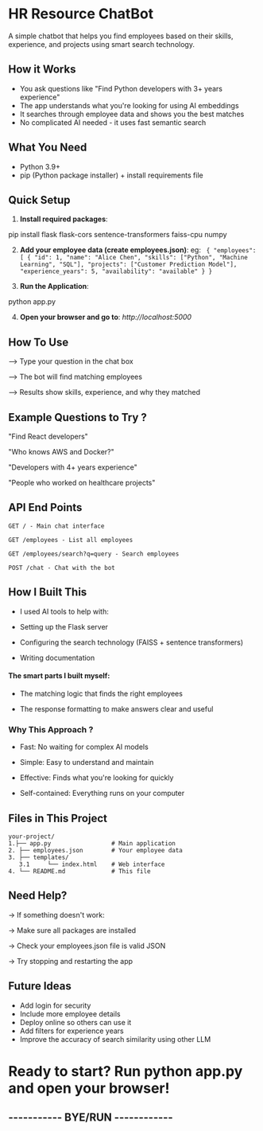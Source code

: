 
# HR Resource ChatBot


A simple chatbot that helps you find employees based on their skills, experience, and projects using smart search technology.

## How it Works

- You ask questions like "Find Python developers with 3+ years experience"
- The app understands what you're looking for using AI embeddings
- It searches through employee data and shows you the best matches
- No complicated AI needed - it uses fast semantic search


## What You Need
- Python 3.9+
- pip (Python package installer) + install requirements file

## Quick Setup

1. **Install required packages**:

pip install flask flask-cors sentence-transformers faiss-cpu numpy


2. **Add your employee data (create employees.json)**:
eg: ```
{
  "employees": [
    {
      "id": 1,
      "name": "Alice Chen",
      "skills": ["Python", "Machine Learning", "SQL"],
      "projects": ["Customer Prediction Model"],
      "experience_years": 5,
      "availability": "available"
    }
}```

3. **Run the Application**:

python app.py

4. **Open your browser and go to**: *http://localhost:5000*





##  How To Use

--> Type your question in the chat box

--> The bot will find matching employees

--> Results show skills, experience, and why they matched


## Example Questions to Try ?
"Find React developers"

"Who knows AWS and Docker?"

"Developers with 4+ years experience"

"People who worked on healthcare projects"
## API End Points
```http
GET / - Main chat interface

GET /employees - List all employees

GET /employees/search?q=query - Search employees

POST /chat - Chat with the bot
```
## How I Built This
 - I used AI tools to help with:

- Setting up the Flask server

- Configuring the search technology (FAISS + sentence transformers)

- Writing documentation

#### The smart parts I built myself:

- The matching logic that finds the right employees

- The response formatting to make answers clear and useful

### Why This Approach ?
- Fast: No waiting for complex AI models

- Simple: Easy to understand and maintain

- Effective: Finds what you're looking for quickly

- Self-contained: Everything runs on your computer
## Files in This Project
```
your-project/
1.├── app.py                 # Main application
2. ├── employees.json        # Your employee data
3. ├── templates/
   3.1     └── index.html    # Web interface
4. └── README.md             # This file
```
## Need Help?

-> If something doesn't work:

-> Make sure all packages are installed

-> Check your employees.json file is valid JSON

-> Try stopping and restarting the app
## Future Ideas
- Add login for security
- Include more employee details
- Deploy online so others can use it
- Add filters for experience years
- Improve the accuracy of search similarity using other LLM



# Ready to start? Run python app.py and open your browser!

## ----------- BYE/RUN ------------
